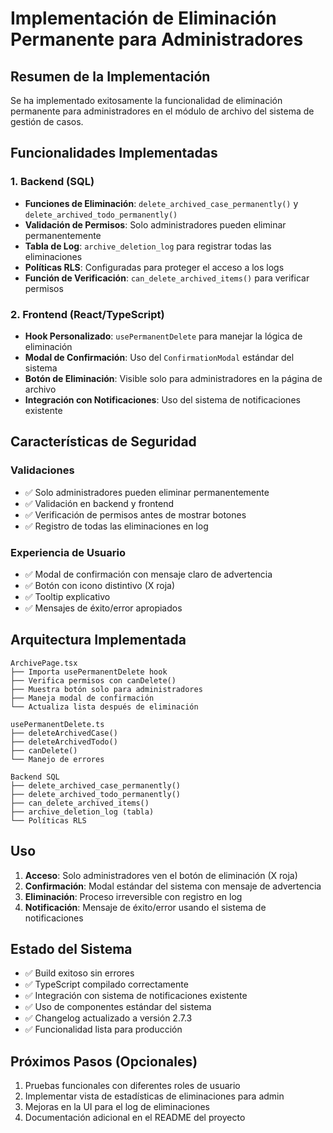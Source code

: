 # Implementación de Eliminación Permanente para Administradores

## Resumen de la Implementación

Se ha implementado exitosamente la funcionalidad de eliminación permanente para administradores en el módulo de archivo del sistema de gestión de casos.

## Funcionalidades Implementadas

### 1. Backend (SQL)
- **Funciones de Eliminación**: `delete_archived_case_permanently()` y `delete_archived_todo_permanently()`
- **Validación de Permisos**: Solo administradores pueden eliminar permanentemente
- **Tabla de Log**: `archive_deletion_log` para registrar todas las eliminaciones
- **Políticas RLS**: Configuradas para proteger el acceso a los logs
- **Función de Verificación**: `can_delete_archived_items()` para verificar permisos

### 2. Frontend (React/TypeScript)
- **Hook Personalizado**: `usePermanentDelete` para manejar la lógica de eliminación
- **Modal de Confirmación**: Uso del `ConfirmationModal` estándar del sistema
- **Botón de Eliminación**: Visible solo para administradores en la página de archivo
- **Integración con Notificaciones**: Uso del sistema de notificaciones existente

## Características de Seguridad

### Validaciones
- ✅ Solo administradores pueden eliminar permanentemente
- ✅ Validación en backend y frontend
- ✅ Verificación de permisos antes de mostrar botones
- ✅ Registro de todas las eliminaciones en log

### Experiencia de Usuario
- ✅ Modal de confirmación con mensaje claro de advertencia
- ✅ Botón con icono distintivo (X roja)
- ✅ Tooltip explicativo
- ✅ Mensajes de éxito/error apropiados

## Arquitectura Implementada

```
ArchivePage.tsx
├── Importa usePermanentDelete hook
├── Verifica permisos con canDelete()
├── Muestra botón solo para administradores
├── Maneja modal de confirmación
└── Actualiza lista después de eliminación

usePermanentDelete.ts
├── deleteArchivedCase()
├── deleteArchivedTodo()
├── canDelete()
└── Manejo de errores

Backend SQL
├── delete_archived_case_permanently()
├── delete_archived_todo_permanently()
├── can_delete_archived_items()
├── archive_deletion_log (tabla)
└── Políticas RLS
```

## Uso

1. **Acceso**: Solo administradores ven el botón de eliminación (X roja)
2. **Confirmación**: Modal estándar del sistema con mensaje de advertencia
3. **Eliminación**: Proceso irreversible con registro en log
4. **Notificación**: Mensaje de éxito/error usando el sistema de notificaciones

## Estado del Sistema

- ✅ Build exitoso sin errores
- ✅ TypeScript compilado correctamente
- ✅ Integración con sistema de notificaciones existente
- ✅ Uso de componentes estándar del sistema
- ✅ Changelog actualizado a versión 2.7.3
- ✅ Funcionalidad lista para producción

## Próximos Pasos (Opcionales)

1. Pruebas funcionales con diferentes roles de usuario
2. Implementar vista de estadísticas de eliminaciones para admin
3. Mejoras en la UI para el log de eliminaciones
4. Documentación adicional en el README del proyecto
